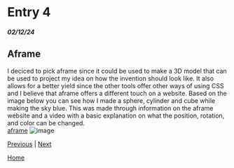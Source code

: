 # Entry 4
##### 02/12/24
## Aframe
I deciced to pick aframe since it could be used to make a 3D model that can be used to project my idea on how the invention should look like. It also allows for a better yield since the other tools offer other ways of using CSS and I believe that aframe offers a different touch on a website. Based on the image below you can see how I made a sphere, cylinder and cube while making the sky blue. This was made through information on the aframe website and a video with a basic explanation on what the position, rotation, and color can be changed.  
[aframe](https://aframe.io/docs/1.2.0/introduction/best-practices.html#a-frame)
![image](https://github.com/richardp6889/sep10-freedom-project/assets/146861658/89ed25db-1510-4147-b04e-389b511dc4b8)

[Previous](entry03.md) | [Next](entry05.md)

[Home](../README.md)
